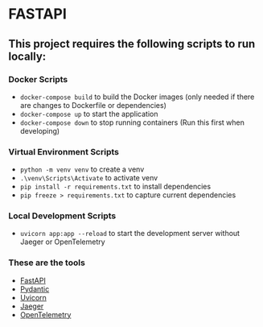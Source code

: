 # FASTAPI

## This project requires the following scripts to run locally:

### Docker Scripts
- `docker-compose build` to build the Docker images (only needed if there are changes to Dockerfile or dependencies)
- `docker-compose up` to start the application
- `docker-compose down` to stop running containers (Run this first when developing)

### Virtual Environment Scripts
- `python -m venv venv` to create a venv
- `.\venv\Scripts\Activate` to activate venv
- `pip install -r requirements.txt` to install dependencies
- `pip freeze > requirements.txt` to capture current dependencies

### Local Development Scripts
- `uvicorn app:app --reload` to start the development server without Jaeger or OpenTelemetry

### These are the tools
- [FastAPI](https://fastapi.tiangolo.com/)
- [Pydantic](https://docs.pydantic.dev/latest/)
- [Uvicorn](https://www.uvicorn.org/)
- [Jaeger](https://www.jaegertracing.io/)
- [OpenTelemetry](https://opentelemetry.io/docs/languages/python/getting-started/)